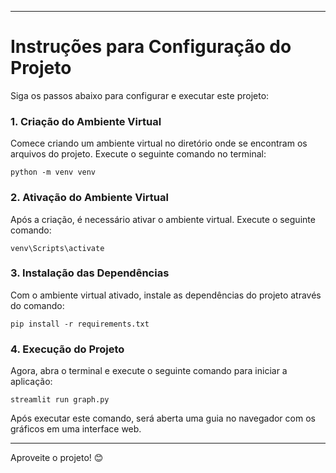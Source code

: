
---

# Instruções para Configuração do Projeto

Siga os passos abaixo para configurar e executar este projeto:

### 1. Criação do Ambiente Virtual
Comece criando um ambiente virtual no diretório onde se encontram os arquivos do projeto. Execute o seguinte comando no terminal:

```
python -m venv venv
```

### 2. Ativação do Ambiente Virtual
Após a criação, é necessário ativar o ambiente virtual. Execute o seguinte comando:

```
venv\Scripts\activate
```

### 3. Instalação das Dependências
Com o ambiente virtual ativado, instale as dependências do projeto através do comando:

```
pip install -r requirements.txt
```

### 4. Execução do Projeto
Agora, abra o terminal e execute o seguinte comando para iniciar a aplicação:

```
streamlit run graph.py
```

Após executar este comando, será aberta uma guia no navegador com os gráficos em uma interface web.

---

Aproveite o projeto! 😊